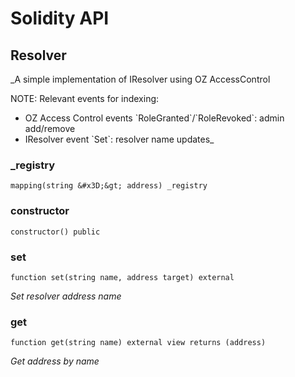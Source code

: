 # Solidity API

## Resolver

_A simple implementation of IResolver using OZ AccessControl

NOTE:
Relevant events for indexing:
- OZ Access Control events &#x60;RoleGranted&#x60;/&#x60;RoleRevoked&#x60;: admin add/remove
- IResolver event &#x60;Set&#x60;: resolver name updates_

### _registry

```solidity
mapping(string &#x3D;&gt; address) _registry
```

### constructor

```solidity
constructor() public
```

### set

```solidity
function set(string name, address target) external
```

_Set resolver address name_

### get

```solidity
function get(string name) external view returns (address)
```

_Get address by name_

